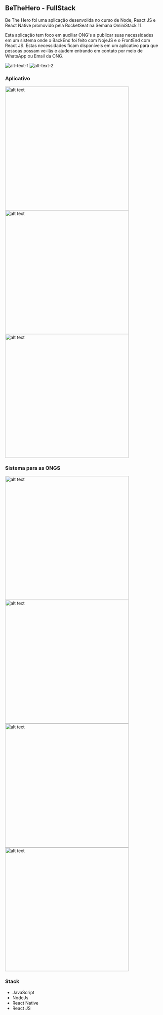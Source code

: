 ## BeTheHero - FullStack
Be The Hero foi uma aplicação desenvolida no curso de Node, React JS e React Native promovido pela RocketSeat na Semana OminiStack 11.

Esta aplicação tem foco em auxiliar ONG's a publicar suas necessidades em um sistema onde o BackEnd foi feito com NojeJS e o FrontEnd com React JS. Estas necessidades ficam disponíveis em um aplicativo para que pessoas possam ve-lâs e ajudem entrando em contato por meio de WhatsApp ou Email da ONG. 

![alt-text-1](/screens/IMG_7582.jpg "title-1") ![alt-text-2](/screens/IMG_7582.jpg "title-2")
### Aplicativo
<img src="/screens/IMG_7582.jpg" alt="alt text" height="400px">
<img src="/screens/IMG_7581.PNG" alt="alt text" height="400px">
<img src="/screens/IMG_7580.PNG" alt="alt text" height="400px">

### Sistema para as ONGS
<img src="/screens/login.png" alt="alt text" height="400px">
<img src="/screens/cadastro.png" alt="alt text" height="400px">
<img src="/screens/cadastrarCaso.png" alt="alt text" height="400px">
<img src="/screens/listaCasos.png" alt="alt text" height="400px">



### Stack
* JavaScript
* NodeJs
* React Native
* React JS
